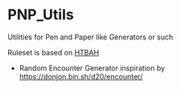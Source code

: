 # PNP_Utils
Utilities for Pen and Paper like Generators or such

Ruleset is based on [HTBAH](https://howtobeahero.de)
- Random Encounter Generator  inspiration by https://donjon.bin.sh/d20/encounter/
